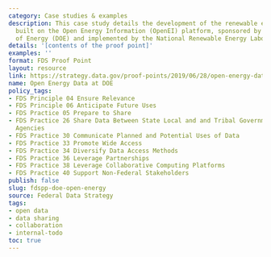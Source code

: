 ```yaml
---
category: Case studies & examples
description: This case study details the development of the renewable energy applications
  built on the Open Energy Information (OpenEI) platform, sponsored by the Department
  of Energy (DOE) and implemented by the National Renewable Energy Laboratory (NREL).
details: '[contents of the proof point]'
examples: ''
format: FDS Proof Point
layout: resource
link: https://strategy.data.gov/proof-points/2019/06/28/open-energy-data-at-doe/
name: Open Energy Data at DOE
policy_tags:
- FDS Principle 04 Ensure Relevance
- FDS Principle 06 Anticipate Future Uses
- FDS Practice 05 Prepare to Share
- FDS Practice 26 Share Data Between State Local and and Tribal Governments and Federal
  Agencies
- FDS Practice 30 Communicate Planned and Potential Uses of Data
- FDS Practice 33 Promote Wide Access
- FDS Practice 34 Diversify Data Access Methods
- FDS Practice 36 Leverage Partnerships
- FDS Practice 38 Leverage Collaborative Computing Platforms
- FDS Practice 40 Support Non-Federal Stakeholders
publish: false
slug: fdspp-doe-open-energy
source: Federal Data Strategy
tags:
- open data
- data sharing
- collaboration
- internal-todo
toc: true
---
```

